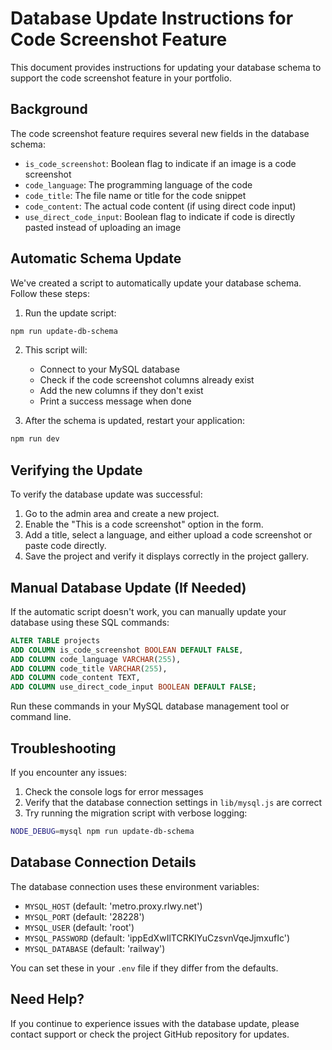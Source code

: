 # Database Update Instructions for Code Screenshot Feature

This document provides instructions for updating your database schema to support the code screenshot feature in your portfolio.

## Background

The code screenshot feature requires several new fields in the database schema:

- `is_code_screenshot`: Boolean flag to indicate if an image is a code screenshot
- `code_language`: The programming language of the code
- `code_title`: The file name or title for the code snippet
- `code_content`: The actual code content (if using direct code input)
- `use_direct_code_input`: Boolean flag to indicate if code is directly pasted instead of uploading an image

## Automatic Schema Update

We've created a script to automatically update your database schema. Follow these steps:

1. Run the update script:

```bash
npm run update-db-schema
```

2. This script will:
   - Connect to your MySQL database
   - Check if the code screenshot columns already exist
   - Add the new columns if they don't exist
   - Print a success message when done

3. After the schema is updated, restart your application:

```bash
npm run dev
```

## Verifying the Update

To verify the database update was successful:

1. Go to the admin area and create a new project.
2. Enable the "This is a code screenshot" option in the form.
3. Add a title, select a language, and either upload a code screenshot or paste code directly.
4. Save the project and verify it displays correctly in the project gallery.

## Manual Database Update (If Needed)

If the automatic script doesn't work, you can manually update your database using these SQL commands:

```sql
ALTER TABLE projects 
ADD COLUMN is_code_screenshot BOOLEAN DEFAULT FALSE,
ADD COLUMN code_language VARCHAR(255),
ADD COLUMN code_title VARCHAR(255),
ADD COLUMN code_content TEXT,
ADD COLUMN use_direct_code_input BOOLEAN DEFAULT FALSE;
```

Run these commands in your MySQL database management tool or command line.

## Troubleshooting

If you encounter any issues:

1. Check the console logs for error messages
2. Verify that the database connection settings in `lib/mysql.js` are correct
3. Try running the migration script with verbose logging:

```bash
NODE_DEBUG=mysql npm run update-db-schema
```

## Database Connection Details

The database connection uses these environment variables:

- `MYSQL_HOST` (default: 'metro.proxy.rlwy.net')
- `MYSQL_PORT` (default: '28228')
- `MYSQL_USER` (default: 'root')
- `MYSQL_PASSWORD` (default: 'ippEdXwIlTCRKIYuCzsvnVqeJjmxufIc')
- `MYSQL_DATABASE` (default: 'railway')

You can set these in your `.env` file if they differ from the defaults.

## Need Help?

If you continue to experience issues with the database update, please contact support or check the project GitHub repository for updates. 